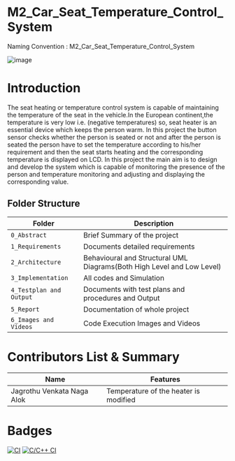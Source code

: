 # M2_Car_Seat_Temperature_Control_System
Naming Convention : M2_Car_Seat_Temperature_Control_System

![image](https://user-images.githubusercontent.com/101423374/164521128-33ecb7e3-66c5-47f9-bc45-43ad239cf1f4.png)
# Introduction
The seat heating or temperature control system is capable of maintaining the temperature of the seat in the vehicle.In the European continent,the temperature is very low i.e. (negative temperatures) so, seat heater is an essential device which keeps the person warm. In this project the button sensor checks whether the person is seated or not and after the person is seated the person have to set the temperature according to his/her requirement and then the seat starts heating and the corresponding temperature is displayed on LCD. In this project the main aim is to design and develop the system which is capable of monitoring the presence of the person and temperature monitoring and adjusting and displaying the corresponding value.
## Folder Structure
Folder                   | Description
-------------------------| -----------------------------------------
`0_Abstract`      | Brief Summary of the project
`1_Requirements`         | Documents detailed requirements
`2_Architecture`         | Behavioural and Structural UML Diagrams(Both High Level and Low Level)
`3_Implementation`     | All codes and Simulation
`4_Testplan and Output`       | Documents with test plans and procedures and Output
`5_Report`               | Documentation of whole project
`6_Images and Videos`      | Code Execution Images and Videos
# Contributors List & Summary
|  Name   |    Features    |
|---------|----------------|
| Jagrothu Venkata Naga Alok |Temperature of the heater is modified|
# Badges
[![CI](https://github.com/alokjagrothu2001/M2_Car_Seat_Temperature_Control_System/actions/workflows/main.yml/badge.svg)](https://github.com/alokjagrothu2001/M2_Car_Seat_Temperature_Control_System/actions/workflows/main.yml)
[![C/C++ CI](https://github.com/alokjagrothu2001/M2_Car_Seat_Temperature_Control_System/actions/workflows/c-cpp.yml/badge.svg)](https://github.com/alokjagrothu2001/M2_Car_Seat_Temperature_Control_System/actions/workflows/c-cpp.yml)
